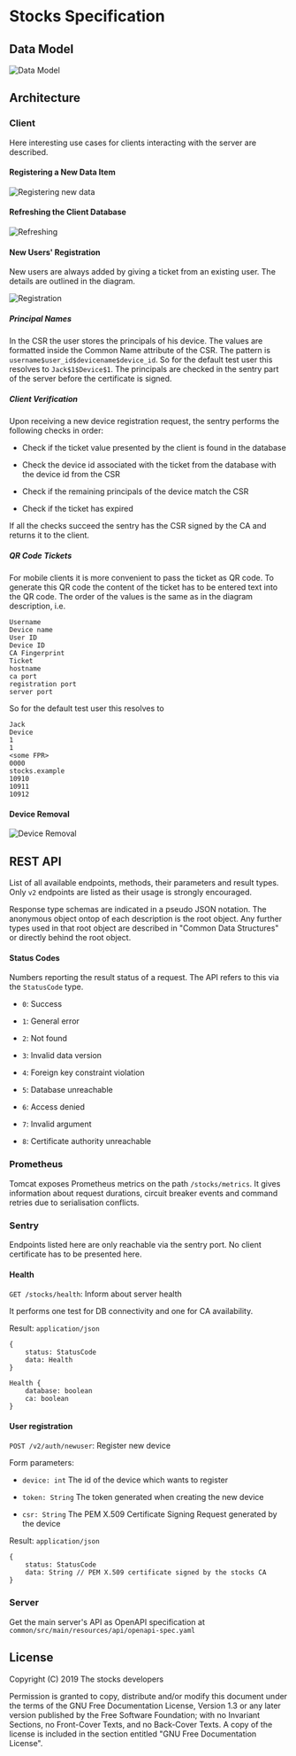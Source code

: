 # Stocks Specification

## Data Model

![Data Model](diagrams/data-model.png)

## Architecture

### Client

Here interesting use cases for clients interacting with the server are
described.

#### Registering a New Data Item

![Registering new data](diagrams/put-data.png)

#### Refreshing the Client Database

![Refreshing](diagrams/refresh-data.png)

#### New Users' Registration

New users are always added by giving a ticket from an existing user. The details
are outlined in the diagram.

![Registration](diagrams/device-registration.png)

##### Principal Names

In the CSR the user stores the principals of his device. The values are
formatted inside the Common Name attribute of the CSR. The pattern is
`username$user_id$devicename$device_id`. So for the default test user this
resolves to `Jack$1$Device$1`. The principals are checked in the sentry part of
the server before the certificate is signed.

##### Client Verification

Upon receiving a new device registration request, the sentry performs the
following checks in order:

* Check if the ticket value presented by the client is found in the database

* Check the device id associated with the ticket from the database with the
  device id from the CSR

* Check if the remaining principals of the device match the CSR

* Check if the ticket has expired

If all the checks succeed the sentry has the CSR signed by the CA and returns it
to the client.

##### QR Code Tickets

For mobile clients it is more convenient to pass the ticket as QR code. To
generate this QR code the content of the ticket has to be entered text into the
QR code. The order of the values is the same as in the diagram description, i.e.

```
Username
Device name
User ID
Device ID
CA Fingerprint
Ticket
hostname
ca port
registration port
server port
```

So for the default test user this resolves to

```
Jack
Device
1
1
<some FPR>
0000
stocks.example
10910
10911
10912
```

#### Device Removal

![Device Removal](diagrams/remove-device.png)

## REST API

List of all available endpoints, methods, their parameters and result types.
Only `v2` endpoints are listed as their usage is strongly encouraged.

Response type schemas are indicated in a pseudo JSON notation. The anonymous
object ontop of each description is the root object. Any further types used
in that root object are described in "Common Data Structures" or directly
behind the root object.

#### Status Codes

Numbers reporting the result status of a request. The API refers to this
via the `StatusCode` type.

* `0`: Success

* `1`: General error

* `2`: Not found

* `3`: Invalid data version

* `4`: Foreign key constraint violation

* `5`: Database unreachable

* `6`: Access denied

* `7`: Invalid argument

* `8`: Certificate authority unreachable

### Prometheus

Tomcat exposes Prometheus metrics on the path `/stocks/metrics`. It gives
information about request durations, circuit breaker events and command retries
due to serialisation conflicts.

### Sentry

Endpoints listed here are only reachable via the sentry port. No client
certificate has to be presented here.

#### Health

`GET /stocks/health`: Inform about server health

It performs one test for DB connectivity and one for CA availability.

Result: `application/json`

```
{
    status: StatusCode
    data: Health
}

Health {
    database: boolean
    ca: boolean
}
```

#### User registration

`POST /v2/auth/newuser`: Register new device

Form parameters:

* `device: int` The id of the device which wants to register

* `token: String` The token generated when creating the new device

* `csr: String` The PEM X.509 Certificate Signing Request generated by the device

Result: `application/json`

```
{
    status: StatusCode
    data: String // PEM X.509 certificate signed by the stocks CA
}
```

### Server

Get the main server's API as OpenAPI specification at
`common/src/main/resources/api/openapi-spec.yaml`

## License

Copyright (C)  2019  The stocks developers

Permission is granted to copy, distribute and/or modify this document
under the terms of the GNU Free Documentation License, Version 1.3
or any later version published by the Free Software Foundation;
with no Invariant Sections, no Front-Cover Texts, and no Back-Cover Texts.
A copy of the license is included in the section entitled "GNU
Free Documentation License".

